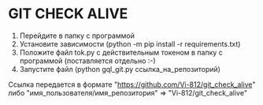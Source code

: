 # GIT CHECK ALIVE

1. Перейдите в папку с программой
2. Установите зависимости (python -m pip install -r requirements.txt)
3. Положите файл tok.py с действительным токеном в папку с программой (поставляется отдельно :-)
4. Запустите файл (python gql_git.py ссылка_на_репозиторий)

Ссылка передается в формате "https://github.com/Vi-812/git_check_alive" либо "имя_пользователя/имя_репозитория" =>
"Vi-812/git_check_alive" 
